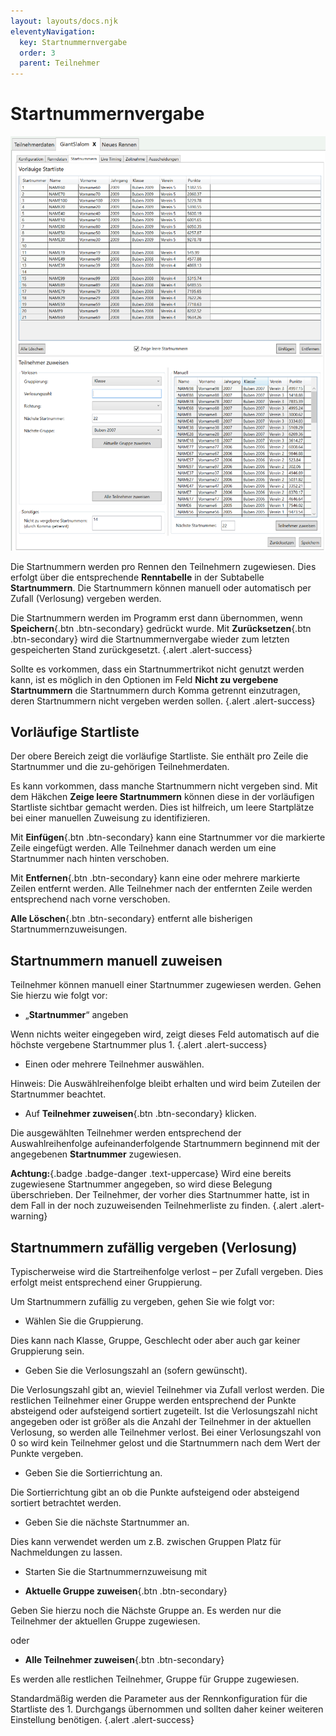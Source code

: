 ```yaml
---
layout: layouts/docs.njk
eleventyNavigation:
  key: Startnummernvergabe
  order: 3
  parent: Teilnehmer
---
```


#	Startnummernvergabe

![Daten-Import](../../assets/images/de/startnummernvergabe.png)

Die Startnummern werden pro Rennen den Teilnehmern zugewiesen. Dies erfolgt über die entsprechende **Renntabelle** in der Subtabelle **Startnummern**. Die Startnummern können manuell oder automatisch per Zufall (Verlosung) vergeben werden.

Die Startnummern werden im Programm erst dann übernommen, wenn **Speichern**{.btn .btn-secondary} gedrückt wurde. Mit **Zurücksetzen**{.btn .btn-secondary} wird die Startnummernvergabe wieder zum letzten gespeicherten Stand zurückgesetzt. {.alert .alert-success}

Sollte es vorkommen, dass ein Startnummertrikot nicht genutzt werden kann, ist es möglich in den Optionen im Feld **Nicht zu vergebene Startnummern** die Startnummern durch Komma getrennt einzutragen, deren Startnummern nicht vergeben werden sollen. {.alert .alert-success}

## Vorläufige Startliste

Der obere Bereich zeigt die vorläufige Startliste. Sie enthält pro Zeile die Startnummer und die zu-gehörigen Teilnehmerdaten. 

Es kann vorkommen, dass manche Startnummern nicht vergeben sind. Mit dem Häkchen **Zeige leere Startnummern** können diese in der vorläufigen Startliste sichtbar gemacht werden. Dies ist hilfreich, um leere Startplätze bei einer manuellen Zuweisung zu identifizieren.

Mit **Einfügen**{.btn .btn-secondary} kann eine Startnummer vor die markierte Zeile eingefügt werden. Alle Teilnehmer danach werden um eine Startnummer nach hinten verschoben.

Mit **Entfernen**{.btn .btn-secondary} kann eine oder mehrere markierte Zeilen entfernt werden. Alle Teilnehmer nach der entfernten Zeile werden entsprechend nach vorne verschoben.

**Alle Löschen**{.btn .btn-secondary} entfernt alle bisherigen Startnummernzuweisungen.

##	Startnummern manuell zuweisen

Teilnehmer können manuell einer Startnummer zugewiesen werden. Gehen Sie hierzu wie folgt vor:

-	„**Startnummer**“ angeben

Wenn nichts weiter eingegeben wird, zeigt dieses Feld automatisch auf die höchste vergebene Startnummer plus 1. {.alert .alert-success}

-	Einen oder mehrere Teilnehmer auswählen.

Hinweis: Die Auswählreihenfolge bleibt erhalten und wird beim Zuteilen der Startnummer beachtet. 
-	Auf **Teilnehmer zuweisen**{.btn .btn-secondary} klicken. 

Die ausgewählten Teilnehmer werden entsprechend der Auswahlreihenfolge aufeinanderfolgende Startnummern beginnend mit der angegebenen **Startnummer** zugewiesen.

**Achtung:**{.badge .badge-danger .text-uppercase} Wird eine bereits zugewiesene Startnummer angegeben, so wird diese Belegung überschrieben. Der Teilnehmer, der vorher dies Startnummer hatte, ist in dem Fall in der noch zuzuweisenden Teilnehmerliste zu finden. {.alert .alert-warning}

##	Startnummern zufällig vergeben (Verlosung)

Typischerweise wird die Startreihenfolge verlost – per Zufall vergeben. Dies erfolgt meist entsprechend einer Gruppierung.

Um Startnummern zufällig zu vergeben, gehen Sie wie folgt vor:

-	Wählen Sie die Gruppierung. 

Dies kann nach Klasse, Gruppe, Geschlecht oder aber auch gar keiner Gruppierung sein.

-	Geben Sie die Verlosungszahl an (sofern gewünscht).

Die Verlosungszahl gibt an, wieviel Teilnehmer via Zufall verlost werden. Die restlichen Teilnehmer einer Gruppe werden entsprechend der Punkte absteigend oder aufsteigend sortiert zugeteilt. Ist die Verlosungszahl nicht angegeben oder ist größer als die Anzahl der Teilnehmer in der aktuellen Verlosung, so werden alle Teilnehmer verlost. Bei einer Verlosungszahl von 0 so wird kein Teilnehmer gelost und die Startnummern nach dem Wert der Punkte vergeben. 

-	Geben Sie die Sortierrichtung an.

Die Sortierrichtung gibt an ob die Punkte aufsteigend oder absteigend sortiert betrachtet werden.

-	Geben Sie die nächste Startnummer an.

Dies kann verwendet werden um z.B. zwischen Gruppen Platz für Nachmeldungen zu lassen.

-	Starten Sie die Startnummernzuweisung mit 

  -	**Aktuelle Gruppe zuweisen**{.btn .btn-secondary}

Geben Sie hierzu noch die Nächste Gruppe an. Es werden nur die Teilnehmer der aktuellen Gruppe zugewiesen.

oder 

-	**Alle Teilnehmer zuweisen**{.btn .btn-secondary}

Es werden alle restlichen Teilnehmer, Gruppe für Gruppe zugewiesen.

Standardmäßig werden die Parameter aus der Rennkonfiguration für die Startliste des 1. Durchgangs übernommen und sollten daher keiner weiteren Einstellung benötigen. {.alert .alert-success}
